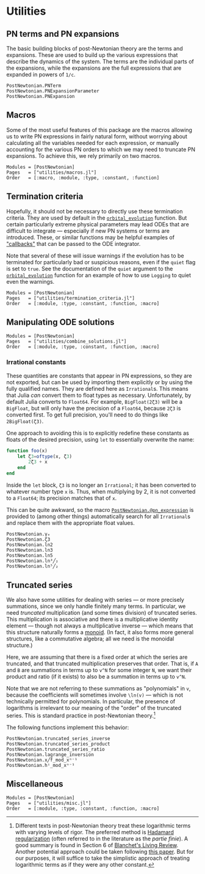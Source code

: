 # Utilities

## PN terms and PN expansions

The basic building blocks of post-Newtonian theory are the terms and
expansions.  These are used to build up the various expressions that
describe the dynamics of the system.  The terms are the individual
parts of the expansions, while the expansions are the full expressions
that are expanded in powers of ``1/c``.

```@docs
PostNewtonian.PNTerm
PostNewtonian.PNExpansionParameter
PostNewtonian.PNExpansion
```

## Macros

Some of the most useful features of this package are the macros allowing us to
write PN expressions in fairly natural form, without worrying about calculating
all the variables needed for each expression, or manually accounting for the
various PN orders to which we may need to truncate PN expansions.  To achieve
this, we rely primarily on two macros.

```@autodocs
Modules = [PostNewtonian]
Pages   = ["utilities/macros.jl"]
Order   = [:macro, :module, :type, :constant, :function]
```

## Termination criteria

Hopefully, it should not be necessary to directly use these termination
criteria.  They are used by default in the [`orbital_evolution`](@ref) function.
But certain particularly extreme physical parameters may lead ODEs that are
difficult to integrate — especially if new PN systems or terms are introduced.
These, or similar functions may be helpful examples of
["callbacks"](https://docs.sciml.ai/DiffEqDocs/stable/features/callback_functions/)
that can be passed to the ODE integrator.

Note that several of these will issue warnings if the evolution has to be
terminated for particularly bad or suspicious reasons, even if the `quiet` flag
is set to `true`.  See the documentation of the `quiet` argument to the
[`orbital_evolution`](@ref) function for an example of how to use `Logging` to
quiet even the warnings.

```@autodocs
Modules = [PostNewtonian]
Pages   = ["utilities/termination_criteria.jl"]
Order   = [:module, :type, :constant, :function, :macro]
```

## Manipulating ODE solutions

```@autodocs
Modules = [PostNewtonian]
Pages   = ["utilities/combine_solutions.jl"]
Order   = [:module, :type, :constant, :function, :macro]
```

### Irrational constants

These quantities are constants that appear in PN expressions, so they are not
exported, but can be used by importing them explicitly or by using the fully
qualified names.  They are defined here as `Irrational`s.  This means that Julia
*can* convert them to float types as necessary.  Unfortunately, by default Julia
converts to `Float64`.  For example, `BigFloat(2ζ3)` will be a `BigFloat`, but
will only have the precision of a `Float64`, because `2ζ3` is converted first.
To get full precision, you'll need to do things like `2BigFloat(ζ3)`.

One approach to avoiding this is to explicitly redefine these constants as
floats of the desired precision, using `let` to essentially overwrite the name:

```julia
function foo(x)
    let ζ3=oftype(x, ζ3)
        2ζ3 + x
    end
end
```

Inside the `let` block, `ζ3` is no longer an `Irrational`; it has been converted
to whatever number type `x` is.  Thus, when multiplying by 2, it is not
converted to a `Float64`; its precision matches that of `x`.

This can be quite awkward, so the macro [`PostNewtonian.@pn_expression`](@ref)
is provided to (among other things) automatically search for all `Irrational`s
and replace them with the appropriate float values.

```@docs
PostNewtonian.γₑ
PostNewtonian.ζ3
PostNewtonian.ln2
PostNewtonian.ln3
PostNewtonian.ln5
PostNewtonian.ln³╱₂
PostNewtonian.ln⁵╱₂
```

## Truncated series

We also have some utilities for dealing with series — or more
precisely summations, since we only handle finitely many terms.  In
particular, we need *truncated* multiplication (and some times
division) of truncated series.  This multiplication is associative and
there is a multiplicative identity element — though not always a
multiplicative inverse — which means that this structure naturally
forms a [monoid](https://en.wikipedia.org/wiki/Monoid).  (In fact, it
also forms more general structures, like a commutative algebra; all we
need is the monoidal structure.)

Here, we are assuming that there is a fixed order at which the series
are truncated, and that truncated multiplication preserves that order.
That is, if ``A`` and ``B`` are summations in terms up to ``v^N`` for
some integer ``N``, we want their product and ratio (if it exists) to
also be a summation in terms up to ``v^N``.

Note that we are not referring to these summations as "polynomials" in
``v``, because the coefficients will sometimes involve ``\ln(v)`` —
which is not technically permitted for polynomials.  In particular,
the presence of logarithms is irrelevant to our meaning of the "order"
of the truncated series.  This is standard practice in post-Newtonian
theory.[^1]

[^1]: Different texts in post-Newtonian theory treat these logarithmic
      terms with varying levels of rigor.  The preferred method is
      [Hadamard
      regularization](https://en.wikipedia.org/wiki/Hadamard_regularization)
      (often referred to in the literature as the *partie finie*).  A
      good summary is found in Section 6 of [Blanchet's Living
      Review](https://link.springer.com/article/10.12942/lrr-2014-2).
      Another potential approach could be taken following [this
      paper](https://doi.org/10.1016/0001-8708(89)90079-0).  But for
      our purposes, it will suffice to take the simplistic approach of
      treating logarithmic terms as if they were any other constant.

The following functions implement this behavior:

```@docs
PostNewtonian.truncated_series_inverse
PostNewtonian.truncated_series_product
PostNewtonian.truncated_series_ratio
PostNewtonian.lagrange_inversion
PostNewtonian.x╱f_mod_xⁿ⁻¹
PostNewtonian.hⁱ_mod_xⁿ⁻¹
```

## Miscellaneous

```@autodocs
Modules = [PostNewtonian]
Pages   = ["utilities/misc.jl"]
Order   = [:module, :type, :constant, :function, :macro]
```
